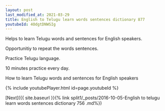 ```yaml
---
layout: post
last_modified_at: 2021-03-29
title: English to Telugu learn words sentences dictionary 877 
youtubeId: 4OdgtDNWSIg
---
```

 
 
Helps to learn Telugu words and sentences for English speakers.

Opportunitiy to repeat the words sentences. 

Practice Telugu language. 
 
10 minutes practice every day. 
 
How to learn Telugu words and sentences for English speakers 
 
{% include youtubePlayer.html id=page.youtubeId %}
 
 
[Next]({{ site.baseurl }}{% link  split1/_posts/2016-10-05-English to telugu learn words sentences dictionary 756 .md%})
 
